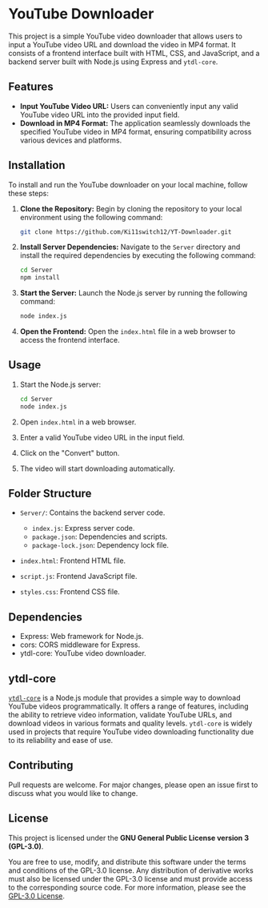 # YouTube Downloader

This project is a simple YouTube video downloader that allows users to input a YouTube video URL and download the video in MP4 format. It consists of a frontend interface built with HTML, CSS, and JavaScript, and a backend server built with Node.js using Express and `ytdl-core`.

## Features

- **Input YouTube Video URL:** Users can conveniently input any valid YouTube video URL into the provided input field.
- **Download in MP4 Format:** The application seamlessly downloads the specified YouTube video in MP4 format, ensuring compatibility across various devices and platforms.


## Installation

To install and run the YouTube downloader on your local machine, follow these steps:

1. **Clone the Repository:** Begin by cloning the repository to your local environment using the following command:

    ```bash
    git clone https://github.com/Ki11switch12/YT-Downloader.git
    ```

2. **Install Server Dependencies:** Navigate to the `Server` directory and install the required dependencies by executing the following command:

    ```bash
    cd Server
    npm install
    ```

3. **Start the Server:** Launch the Node.js server by running the following command:

    ```bash
    node index.js
    ```

4. **Open the Frontend:** Open the `index.html` file in a web browser to access the frontend interface.


## Usage

1. Start the Node.js server:

    ```bash
    cd Server
    node index.js
    ```

2. Open `index.html` in a web browser.

3. Enter a valid YouTube video URL in the input field.

4. Click on the "Convert" button.

5. The video will start downloading automatically.

## Folder Structure

- `Server/`: Contains the backend server code.
  - `index.js`: Express server code.
  - `package.json`: Dependencies and scripts.
  - `package-lock.json`: Dependency lock file.

- `index.html`: Frontend HTML file.
- `script.js`: Frontend JavaScript file.
- `styles.css`: Frontend CSS file.

## Dependencies

- Express: Web framework for Node.js.
- cors: CORS middleware for Express.
- ytdl-core: YouTube video downloader.

## ytdl-core

[`ytdl-core`](https://github.com/fent/node-ytdl-core) is a Node.js module that provides a simple way to download YouTube videos programmatically. It offers a range of features, including the ability to retrieve video information, validate YouTube URLs, and download videos in various formats and quality levels. `ytdl-core` is widely used in projects that require YouTube video downloading functionality due to its reliability and ease of use.

## Contributing

Pull requests are welcome. For major changes, please open an issue first to discuss what you would like to change.

## License

This project is licensed under the **GNU General Public License version 3 (GPL-3.0)**. 

You are free to use, modify, and distribute this software under the terms and conditions of the GPL-3.0 license. Any distribution of derivative works must also be licensed under the GPL-3.0 license and must provide access to the corresponding source code. For more information, please see the [GPL-3.0 License](https://www.gnu.org/licenses/gpl-3.0.en.html).

